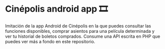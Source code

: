 # Cinépolis android app 🎞
Imitación de la app Android de Cinépolis en la que puedes consultar las funciones disponibles, comprar asientos para una película determinada y ver tu historial de boletos comprados. Consume una API escrita en PHP que puedes ver más a fondo en este repositorio.
